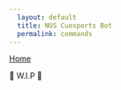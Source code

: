 ```yaml
---
  layout: default
  title: NUS Cuesports Bot
  permalink: commands
---
```


[Home](index.md)

🚧 W.I.P 🚧